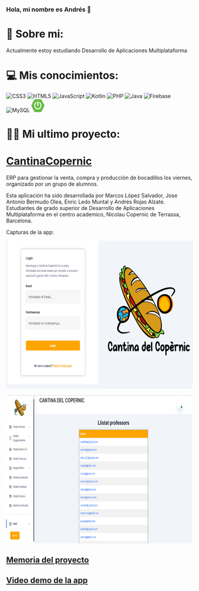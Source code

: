 ### Hola, mi nombre es Andrés 👋

# 💫 Sobre mi:
Actualmente estoy estudiando Desarrollo de Aplicaciones Multiplataforma


# 💻 Mis conocimientos:
![CSS3](https://img.shields.io/badge/css3-%231572B6.svg?style=for-the-badge&logo=css3&logoColor=white) ![HTML5](https://img.shields.io/badge/html5-%23E34F26.svg?style=for-the-badge&logo=html5&logoColor=white) ![JavaScript](https://img.shields.io/badge/javascript-%23323330.svg?style=for-the-badge&logo=javascript&logoColor=%23F7DF1E) ![Kotlin](https://img.shields.io/badge/kotlin-%230095D5.svg?style=for-the-badge&logo=kotlin&logoColor=white) ![PHP](https://img.shields.io/badge/php-%23777BB4.svg?style=for-the-badge&logo=php&logoColor=white) ![Java](https://img.shields.io/badge/java-%23ED8B00.svg?style=for-the-badge&logo=java&logoColor=white) ![Firebase](https://img.shields.io/badge/firebase-%23039BE5.svg?style=for-the-badge&logo=firebase) ![MySQL](https://img.shields.io/badge/mysql-%2300f.svg?style=for-the-badge&logo=mysql&logoColor=white) 
 <img src="https://github.com/andresrojasalzate/andresrojasalzate/blob/main/spring-boot-logo.png" width="35" height="35">
# 👨‍💻 Mi ultimo proyecto:
# [CantinaCopernic](https://github.com/andresrojasalzate/CantinaCopernic)

ERP para gestionar la venta, compra y producción de bocadillos los viernes, organizado por un grupo de alumnos.

Esta aplicación ha sido desarrollada por Marcos López Salvador, Jose Antonio Bermudo Olea, Enric Ledo Muntal y Andrés Rojas Alzate. Estudiantes de grado superior de Desarrollo de Aplicaciones Multiplataforma en el centro academico, Nicolau Copernic de Terrassa, Barcelona.


 
 Capturas de la app:
 </p>
 <img src="https://github.com/andresrojasalzate/andresrojasalzate/blob/main/loginERP.PNG" width="600" height="400">
 
 </p>
 <img src="https://github.com/andresrojasalzate/andresrojasalzate/blob/main/listaProfesores.PNG" width="600" height="400">

</p>

 
</p>

## [Memoria del proyecto](https://drive.google.com/file/d/12lmsWI7QVto3Ii4oe3xlXALhGZ5mTUKo/view?usp=sharing)


## [Video demo de la app](https://drive.google.com/file/d/1d9kWRrRoEoxWOyk2F0PNbE0JDrxMq9Mh/view?usp=sharing)


<!-- Proudly created with GPRM ( https://gprm.itsvg.in ) -->
